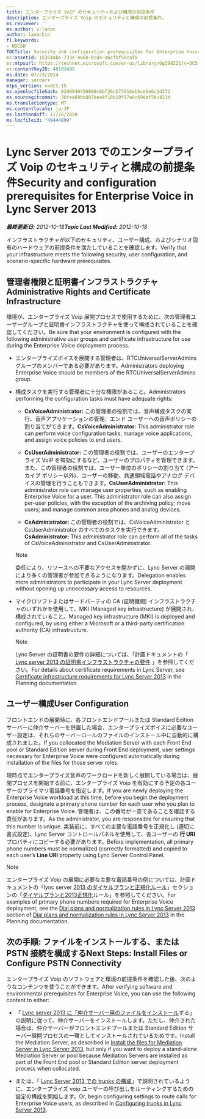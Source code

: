 ```yaml
---
title: エンタープライズ VoIP のセキュリティおよび構成の前提条件
description: エンタープライズ Voip のセキュリティと構成の前提条件。
ms.reviewer: ''
ms.author: v-lanac
author: lanachin
f1.keywords:
- NOCSH
TOCTitle: Security and configuration prerequisites for Enterprise Voice
ms:assetid: 15354abe-733e-466b-bcd4-a6cfbf58caf8
ms:mtpsurl: https://technet.microsoft.com/en-us/library/Gg398221(v=OCS.15)
ms:contentKeyID: 48183495
ms.date: 07/23/2014
manager: serdars
mtps_version: v=OCS.15
ms.openlocfilehash: 03d0940450889c6bf26cb7761bebbce5e6c2d3f2
ms.sourcegitcommit: 36fee89bb887bea4f18b19f17a8c69daf5bc423d
ms.translationtype: MT
ms.contentlocale: ja-JP
ms.lasthandoff: 11/26/2020
ms.locfileid: "49444899"
---
```

# <a name="security-and-configuration-prerequisites-for-enterprise-voice-in-lync-server-2013"></a><span data-ttu-id="a18a6-103">Lync Server 2013 でのエンタープライズ Voip のセキュリティと構成の前提条件</span><span class="sxs-lookup"><span data-stu-id="a18a6-103">Security and configuration prerequisites for Enterprise Voice in Lync Server 2013</span></span>

<div data-xmlns="http://www.w3.org/1999/xhtml">

<div class="topic" data-xmlns="http://www.w3.org/1999/xhtml" data-msxsl="urn:schemas-microsoft-com:xslt" data-cs="https://msdn.microsoft.com/">

<div data-asp="https://msdn2.microsoft.com/asp">



</div>

<div id="mainSection">

<div id="mainBody"><span data-ttu-id="a18a6-104">

<span> </span></span><span class="sxs-lookup"><span data-stu-id="a18a6-104">

<span> </span></span></span>

<span data-ttu-id="a18a6-105">_**最終更新日:** 2012-10-18_</span><span class="sxs-lookup"><span data-stu-id="a18a6-105">_**Topic Last Modified:** 2012-10-18_</span></span>

<span data-ttu-id="a18a6-106">インフラストラクチャが以下のセキュリティ、ユーザー構成、およびシナリオ固有のハードウェアの前提条件を満たしていることを確認します。</span><span class="sxs-lookup"><span data-stu-id="a18a6-106">Verify that your infrastructure meets the following security, user configuration, and scenario-specific hardware prerequisites.</span></span>

<div>

## <a name="administrative-rights-and-certificate-infrastructure"></a><span data-ttu-id="a18a6-107">管理者権限と証明書インフラストラクチャ</span><span class="sxs-lookup"><span data-stu-id="a18a6-107">Administrative Rights and Certificate Infrastructure</span></span>

<span data-ttu-id="a18a6-108">環境が、エンタープライズ Voip 展開プロセスで使用するために、次の管理者ユーザーグループと証明書インフラストラクチャを使って構成されていることを確認してください。</span><span class="sxs-lookup"><span data-stu-id="a18a6-108">Be sure that your environment is configured with the following administrative user groups and certificate infrastructure for use during the Enterprise Voice deployment process.</span></span>

  - <span data-ttu-id="a18a6-109">エンタープライズボイスを展開する管理者は、RTCUniversalServerAdmins グループのメンバーである必要があります。</span><span class="sxs-lookup"><span data-stu-id="a18a6-109">Administrators deploying Enterprise Voice should be members of the RTCUniversalServerAdmins group.</span></span>

  - <span data-ttu-id="a18a6-110">構成タスクを実行する管理者に十分な権限があること。</span><span class="sxs-lookup"><span data-stu-id="a18a6-110">Administrators performing the configuration tasks must have adequate rights:</span></span>
    
      - <span data-ttu-id="a18a6-111">**CsVoiceAdministrator:** この管理者の役割では、音声構成タスクの実行、音声アプリケーションの管理、エンド ユーザーへの音声ポリシーの割り当てができます。</span><span class="sxs-lookup"><span data-stu-id="a18a6-111">**CsVoiceAdministrator:** This administrator role can perform voice configuration tasks, manage voice applications, and assign voice policies to end users.</span></span>
    
      - <span data-ttu-id="a18a6-p101">**CsUserAdministrator:** この管理者の役割では、ユーザーのエンタープライズ VoIP を有効にするなど、ユーザーのプロパティを管理できます。 また、この管理者の役割では、ユーザー単位のポリシーの割り当て (アーカイブ ポリシー以外)、ユーザーの移動、共通領域電話やアナログ デバイスの管理を行うこともできます。</span><span class="sxs-lookup"><span data-stu-id="a18a6-p101">**CsUserAdministrator:** This administrator role can manage user properties, such as enabling Enterprise Voice for a user. This administrator role can also assign per-user policies, with the exception of the archiving policy; move users; and manage common area phones and analog devices.</span></span>
    
      - <span data-ttu-id="a18a6-114">**CsAdministrator:** この管理者の役割では、CsVoiceAdministrator と CsUserAdministrator のすべてのタスクを実行できます。</span><span class="sxs-lookup"><span data-stu-id="a18a6-114">**CsAdministrator:** This administrator role can perform all of the tasks of CsVoiceAdministrator and CsUserAdministrator.</span></span>
    
    <div>
    

    > [!NOTE]
    > <span data-ttu-id="a18a6-115">委任により、リソースへの不要なアクセスを開かずに、Lync Server の展開により多くの管理者が参加できるようになります。</span><span class="sxs-lookup"><span data-stu-id="a18a6-115">Delegation enables more administrators to participate in your Lync Server deployment without opening up unnecessary access to resources.</span></span>

    
    </div>

  - <span data-ttu-id="a18a6-116">マイクロソフトまたはサードパーティの CA (証明機関) インフラストラクチャのいずれかを使用して、MKI (Managed key infrastructure) が展開され、構成されていること。</span><span class="sxs-lookup"><span data-stu-id="a18a6-116">Managed key infrastructure (MKI) is deployed and configured, by using either a Microsoft or a third-party certification authority (CA) infrastructure.</span></span>
    
    <div>
    

    > [!NOTE]
    > <span data-ttu-id="a18a6-117">Lync Server の証明書の要件の詳細については、「計画ドキュメントの「 <A href="lync-server-2013-certificate-infrastructure-requirements.md">Lync server 2013 の証明書インフラストラクチャの要件</A> 」を参照してください。</span><span class="sxs-lookup"><span data-stu-id="a18a6-117">For details about certificate requirements in Lync Server, see <A href="lync-server-2013-certificate-infrastructure-requirements.md">Certificate infrastructure requirements for Lync Server 2013</A> in the Planning documentation.</span></span>

    
    </div>

</div>

<div>

## <a name="user-configuration"></a><span data-ttu-id="a18a6-118">ユーザー構成</span><span class="sxs-lookup"><span data-stu-id="a18a6-118">User Configuration</span></span>

<span data-ttu-id="a18a6-119">フロントエンドの展開時に、各フロントエンドプールまたは Standard Edition サーバーに仲介サーバーを併置した場合、エンタープライズボイスに必要なユーザー設定は、それらのサーバーロールのファイルのインストール中に自動的に構成されました。</span><span class="sxs-lookup"><span data-stu-id="a18a6-119">If you collocated the Mediation Server with each Front End pool or Standard Edition server during Front End deployment, user settings necessary for Enterprise Voice were configured automatically during installation of the files for those server roles.</span></span>

<span data-ttu-id="a18a6-120">現時点でエンタープライズ音声のワークロードを新しく展開している場合は、展開プロセスを開始する前に、エンタープライズ Voip を有効にする予定の各ユーザーのプライマリ電話番号を指定します。</span><span class="sxs-lookup"><span data-stu-id="a18a6-120">If you are newly deploying the Enterprise Voice workload at this time, before you begin the deployment process, designate a primary phone number for each user who you plan to enable for Enterprise Voice.</span></span> <span data-ttu-id="a18a6-121">管理者は、この番号が一意であることを確認する責任があります。</span><span class="sxs-lookup"><span data-stu-id="a18a6-121">As the administrator, you are responsible for ensuring that this number is unique.</span></span> <span data-ttu-id="a18a6-122">実装前に、すべての主要な電話番号を正規化し (適切に書式設定)、Lync Server コントロールパネルを使用して、各ユーザーの **行 URI** プロパティにコピーする必要があります。</span><span class="sxs-lookup"><span data-stu-id="a18a6-122">Before implementation, all primary phone numbers must be normalized (correctly formatted) and copied to each user’s **Line URI** property using Lync Server Control Panel.</span></span>

<div>


> [!NOTE]
> <span data-ttu-id="a18a6-123">エンタープライズ Voip の展開に必要な主要な電話番号の例については、計画ドキュメントの「lync server <A href="lync-server-2013-dial-plans-and-normalization-rules.md">2013 のダイヤルプランと正規化ルール</A>」セクションの「<A href="lync-server-2013-dial-plans-and-normalization-rules.md">ダイヤルプランと2013正規化</A>ルール」を参照してください。</span><span class="sxs-lookup"><span data-stu-id="a18a6-123">For examples of primary phone numbers required for Enterprise Voice deployment, see the <A href="lync-server-2013-dial-plans-and-normalization-rules.md">Dial plans and normalization rules in Lync Server 2013</A> section of <A href="lync-server-2013-dial-plans-and-normalization-rules.md">Dial plans and normalization rules in Lync Server 2013</A> in the Planning documentation.</span></span>



</div>

</div>

<div>

## <a name="next-steps-install-files-or-configure-pstn-connectivity"></a><span data-ttu-id="a18a6-124">次の手順: ファイルをインストールする、または PSTN 接続を構成する</span><span class="sxs-lookup"><span data-stu-id="a18a6-124">Next Steps: Install Files or Configure PSTN Connectivity</span></span>

<span data-ttu-id="a18a6-125">エンタープライズ Voip のソフトウェアと環境の前提条件を確認した後、次のようなコンテンツを使うことができます。</span><span class="sxs-lookup"><span data-stu-id="a18a6-125">After verifying software and environmental prerequisites for Enterprise Voice, you can use the following content to either:</span></span>

  - <span data-ttu-id="a18a6-126">「 [Lync server 2013 に「仲介サーバー用のファイルをインストール](lync-server-2013-install-the-files-for-mediation-server.md)する」の説明に従って、仲介サーバーをインストールします。ただし、仲介された場合は、仲介サーバーがフロントエンドプールまたは Standard Edition サーバー展開プロセスの一環としてインストールされているためです。</span><span class="sxs-lookup"><span data-stu-id="a18a6-126">Install the Mediation Server, as described in [Install the files for Mediation Server in Lync Server 2013](lync-server-2013-install-the-files-for-mediation-server.md), but only if you want to deploy a stand-alone Mediation Server or pool because Mediation Servers are installed as part of the Front End pool or Standard Edition server deployment process when collocated.</span></span>

  - <span data-ttu-id="a18a6-127">または、「 [Lync Server 2013 での trunks の構成](lync-server-2013-configuring-trunks.md)」で説明されているように、エンタープライズ voip ユーザーの呼び出しをルーティングするための設定の構成を開始します。</span><span class="sxs-lookup"><span data-stu-id="a18a6-127">Or, begin configuring settings to route calls for Enterprise Voice users, as described in [Configuring trunks in Lync Server 2013](lync-server-2013-configuring-trunks.md).</span></span>

<span data-ttu-id="a18a6-128"></div>

</div>

<span> </span>

</div>

</div>

</span><span class="sxs-lookup"><span data-stu-id="a18a6-128"></div>

</div>

<span> </span>

</div>

</div>

</span></span></div>

